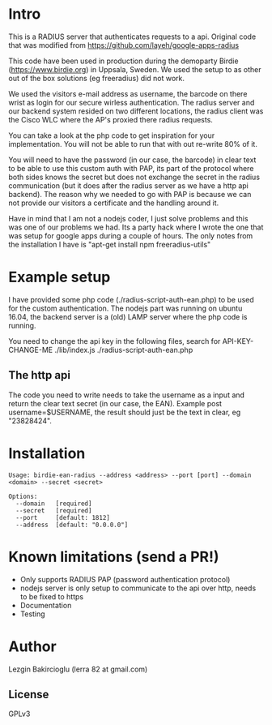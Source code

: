 # Intro
This is a RADIUS server that authenticates requests to a api. Original code that was modified from https://github.com/layeh/google-apps-radius

This code have been used in production during the demoparty Birdie (https://www.birdie.org) in Uppsala, Sweden. We used the setup to as other out of the box solutions (eg freeradius) did not work. 

We used the visitors e-mail address as username, the barcode on there wrist as login for our secure wirless authentication. The radius server and our backend system resided on two different locations, the radius client was the Cisco WLC where the AP's proxied there radius requests. 

You can take a look at the php code to get inspiration for your implementation. You will not be able to run that with out re-write 80% of it. 

You will need to have the password (in our case, the barcode) in clear text to be able to use this custom auth with PAP, its part of the protocol where both sides knows the secret but does not exchange the secret in the radius communication (but it does after the radius server as we have a http api backend). The reason why we needed to go with PAP is because we can not provide our visitors a certificate and the handling around it.

Have in mind that I am not a nodejs coder, I just solve problems and this was one of our problems we had. Its a party hack where I wrote the one that was setup for google apps during a couple of hours. The only notes from the installation I have is "apt-get install npm freeradius-utils"

# Example setup
I have provided some php code (./radius-script-auth-ean.php) to be used for the custom authentication. The nodejs part was running on ubuntu 16.04, the backend server is a (old) LAMP server where the php code is running.

You need to change the api key in the following files, search for API-KEY-CHANGE-ME
./lib/index.js
./radius-script-auth-ean.php
## The http api
The code you need to write needs to take the username as a input and return the clear text secret (in our case, the EAN).
Example post username=$USERNAME, the result should just be the text in clear, eg "23828424".
# Installation

    Usage: birdie-ean-radius --address <address> --port [port] --domain <domain> --secret <secret>

    Options:
      --domain   [required]
      --secret   [required]
      --port     [default: 1812]
      --address  [default: "0.0.0.0"]

# Known limitations (send a PR!)
- Only supports RADIUS PAP (password authentication protocol)
- nodejs server is only setup to communicate to the api over http, needs to be fixed to https
- Documentation
- Testing

# Author
Lezgin Bakircioglu (lerra 82 at gmail.com)

## License
GPLv3
